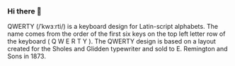 ### Hi there 👋

<!--
**PlatinBaexpg0z/PlatinBaexpg0z** is a ✨ _special_ ✨ repository because its `README.md` (this file) appears on your GitHub profile.

Here are some ideas to get you started:

- 🔭 I’m currently working on ...
- 🌱 I’m currently learning ...
- 👯 I’m looking to collaborate on ...
- 🤔 I’m looking for help with ...
- 💬 Ask me about ...
- 📫 How to reach me: ...
- 😄 Pronouns: ...
- ⚡ Fun fact: ...
-->

QWERTY (/ˈkwɜːrti/) is a keyboard design for Latin-script alphabets. The name comes from the order of the first six keys on the top left letter row of the keyboard ( Q W E R T Y ). The QWERTY design is based on a layout created for the Sholes and Glidden typewriter and sold to E. Remington and Sons in 1873.
